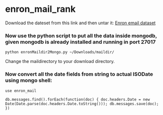 # enron_mail_rank

Download the dateset from this link and then untar it:
[Enron email dataset](http://www.cs.cmu.edu/~enron/)

### Now use the python script to put all the data inside mongodb, given mongodb is already installed and running in port 27017
```
python enronMaildir2Mongo.py ~/Downloads/maildir/
```

Change the maildirectory to your download directory.

### Now convert all the date fields from string to actual ISODate using mongo shell:
```
use enron_mail

db.messages.find().forEach(function(doc) { doc.headers.Date = new Date(Date.parse(doc.headers.Date.toString())); db.messages.save(doc); })
```

